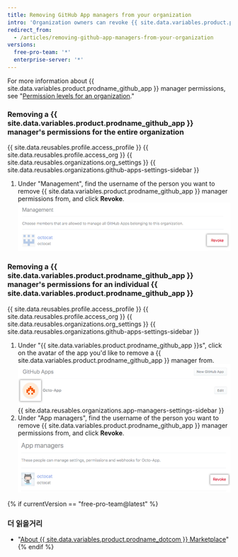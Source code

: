 ```yaml
---
title: Removing GitHub App managers from your organization
intro: 'Organization owners can revoke {{ site.data.variables.product.prodname_github_app }} manager permissions that were granted to a member of the organization.'
redirect_from:
  - /articles/removing-github-app-managers-from-your-organization
versions:
  free-pro-team: '*'
  enterprise-server: '*'
---
```


For more information about {{ site.data.variables.product.prodname_github_app }} manager permissions, see "[Permission levels for an organization](/articles/permission-levels-for-an-organization#github-app-managers)."

### Removing a {{ site.data.variables.product.prodname_github_app }} manager's permissions for the entire organization

{{ site.data.reusables.profile.access_profile }}
{{ site.data.reusables.profile.access_org }}
{{ site.data.reusables.organizations.org_settings }}
{{ site.data.reusables.organizations.github-apps-settings-sidebar }}
1. Under "Management", find the username of the person you want to remove {{ site.data.variables.product.prodname_github_app }} manager permissions from, and click **Revoke**. ![Revoke {{ site.data.variables.product.prodname_github_app }} manager permissions](/assets/images/help/organizations/github-app-manager-revoke-permissions.png)

### Removing a {{ site.data.variables.product.prodname_github_app }} manager's permissions for an individual {{ site.data.variables.product.prodname_github_app }}

{{ site.data.reusables.profile.access_profile }}
{{ site.data.reusables.profile.access_org }}
{{ site.data.reusables.organizations.org_settings }}
{{ site.data.reusables.organizations.github-apps-settings-sidebar }}
1. Under "{{ site.data.variables.product.prodname_github_app }}s", click on the avatar of the app you'd like to remove a {{ site.data.variables.product.prodname_github_app }} manager from. ![Select {{ site.data.variables.product.prodname_github_app }}](/assets/images/help/organizations/select-github-app.png)
{{ site.data.reusables.organizations.app-managers-settings-sidebar }}
1. Under "App managers", find the username of the person you want to remove {{ site.data.variables.product.prodname_github_app }} manager permissions from, and click **Revoke**. ![Revoke {{ site.data.variables.product.prodname_github_app }} manager permissions](/assets/images/help/organizations/github-app-manager-revoke-permissions-individual-app.png)

{% if currentVersion == "free-pro-team@latest" %}
### 더 읽을거리

- "[About {{ site.data.variables.product.prodname_dotcom }} Marketplace](/articles/about-github-marketplace/)"
{% endif %}
